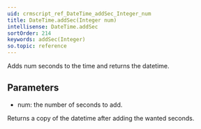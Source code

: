 ```yaml
---
uid: crmscript_ref_DateTime_addSec_Integer_num
title: DateTime.addSec(Integer num)
intellisense: DateTime.addSec
sortOrder: 214
keywords: addSec(Integer)
so.topic: reference
---
```


Adds num seconds to the time and returns the datetime.



## Parameters


 - num: the number of seconds to add.


Returns a copy of the datetime after adding the wanted seconds.


